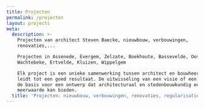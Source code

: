 ```yaml
---
title: Projecten
permalink: /projecten
layout: projects
meta:
  description: >-
    Projecten van architect Steven Baecke, nieuwbouw, verbouwingen,
    renovaties,...

    Projecten in Assenede, Evergem, Zelzate, Boekhoute, Bassevelde, Oosteeklo,
    Wachtebeke, Ertvelde, Kluizen, Wippelgem

    Elk project is een unieke samenwerking tussen architect en bouwheer, dat
    leidt tot een goed resultaat. De uitwisseling van een visie of een idee is
    de basis voor een ontwerp dat architecturaal en stedenbouwkundig een
    meerwaarde kan bieden. 
  title: 'Projecten: nieuwbouw, verbouwingen, renovaties, regularisatie,...'
---
```


